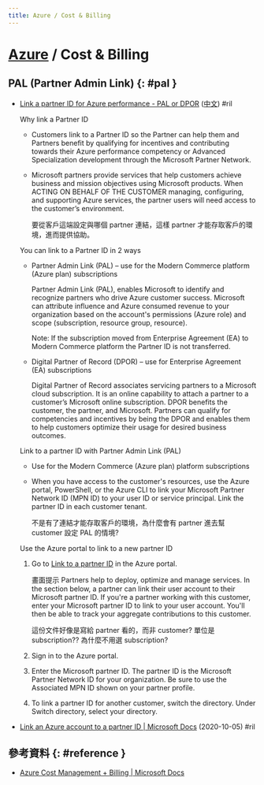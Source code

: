 ```yaml
---
title: Azure / Cost & Billing
---
```

# [Azure](azure.md) / Cost & Billing

## PAL (Partner Admin Link) {: #pal }

  - [Link a partner ID for Azure performance \- PAL or DPOR](https://support.microsoft.com/en-us/topic/link-a-partner-id-for-azure-performance-pal-or-dpor-a8eed43b-82a8-f017-3b1a-f9c8aa385d32) ([中文](https://support.microsoft.com/zh-tw/topic/a8eed43b-82a8-f017-3b1a-f9c8aa385d32)) #ril

    Why link a Partner ID

      - Customers link to a Partner ID so the Partner can help them and Partners benefit by qualifying for incentives and contributing towards their Azure performance competency or Advanced Specialization development through the Microsoft Partner Network.

      - Microsoft partners provide services that help customers achieve business and mission objectives using Microsoft products. When ACTING ON BEHALF OF THE CUSTOMER managing, configuring, and supporting Azure services, the partner users will need access to the customer’s environment.

        要從客戶這端設定與哪個 partner 連結，這樣 partner 才能存取客戶的環境，進而提供協助。

    You can link to a Partner ID in 2 ways

      - Partner Admin Link (PAL) – use for the Modern Commerce platform (Azure plan) subscriptions

        Partner Admin Link (PAL), enables Microsoft to identify and recognize partners who drive Azure customer success. Microsoft can attribute influence and Azure consumed revenue to your organization based on the account's permissions (Azure role) and scope (subscription, resource group, resource).

        Note: If the subscription moved from Enterprise Agreement (EA) to Modern Commerce platform the Partner ID is not transferred.

      - Digital Partner of Record (DPOR) – use for Enterprise Agreement (EA) subscriptions

        Digital Partner of Record associates servicing partners to a Microsoft cloud subscription. It is an online capability to attach a partner to a customer’s Microsoft online subscription. DPOR benefits the customer, the partner, and Microsoft. Partners can qualify for competencies and incentives by being the DPOR and enables them to help customers optimize their usage for desired business outcomes.

    Link to a partner ID with Partner Admin Link (PAL)

      - Use for the Modern Commerce (Azure plan) platform subscriptions

      - When you have access to the customer's resources, use the Azure portal, PowerShell, or the Azure CLI to link your Microsoft Partner Network ID (MPN ID) to your user ID or service principal. Link the partner ID in each customer tenant.

        不是有了連結才能存取客戶的環境，為什麼會有 partner 進去幫 customer 設定 PAL 的情境?

    Use the Azure portal to link to a new partner ID

     1. Go to [Link to a partner ID](https://portal.azure.com/#blade/Microsoft_Azure_Billing/managementpartnerblade) in the Azure portal.

        畫面提示 Partners help to deploy, optimize and manage services. In the section below, a partner can link their user account to their Microsoft partner ID. If you're a partner working with this customer, enter your Microsoft partner ID to link to your user account. You'll then be able to track your aggregate contributions to this customer.

        這份文件好像是寫給 partner 看的，而非 customer? 單位是 subscription?? 為什麼不用選 subscription?

     2. Sign in to the Azure portal.
     3. Enter the Microsoft partner ID. The partner ID is the Microsoft Partner Network ID for your organization. Be sure to use the Associated MPN ID shown on your partner profile.
     4. To link a partner ID for another customer, switch the directory. Under Switch directory, select your directory.

  - [Link an Azure account to a partner ID \| Microsoft Docs](https://docs.microsoft.com/en-us/azure/cost-management-billing/manage/link-partner-id) (2020-10-05) #ril

## 參考資料 {: #reference }

  - [Azure Cost Management + Billing | Microsoft Docs](https://docs.microsoft.com/en-us/azure/cost-management-billing/)
